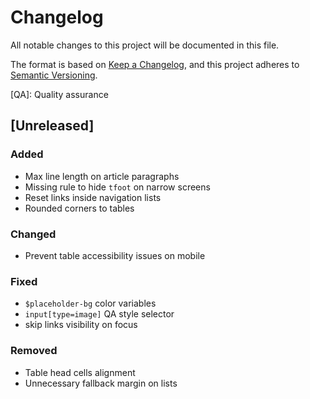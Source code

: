 # Changelog
All notable changes to this project will be documented in this file.

The format is based on [Keep a Changelog](https://keepachangelog.com/en/1.0.0/),
and this project adheres to [Semantic Versioning](https://semver.org/spec/v2.0.0.html).

[QA]: Quality assurance

## [Unreleased]

### Added

- Max line length on article paragraphs
- Missing rule to hide `tfoot` on narrow screens
- Reset links inside navigation lists
- Rounded corners to tables

### Changed

- Prevent table accessibility issues on mobile

### Fixed

- `$placeholder-bg` color variables
- `input[type=image]` QA style selector
- skip links visibility on focus

### Removed

- Table head cells alignment
- Unnecessary fallback margin on lists
